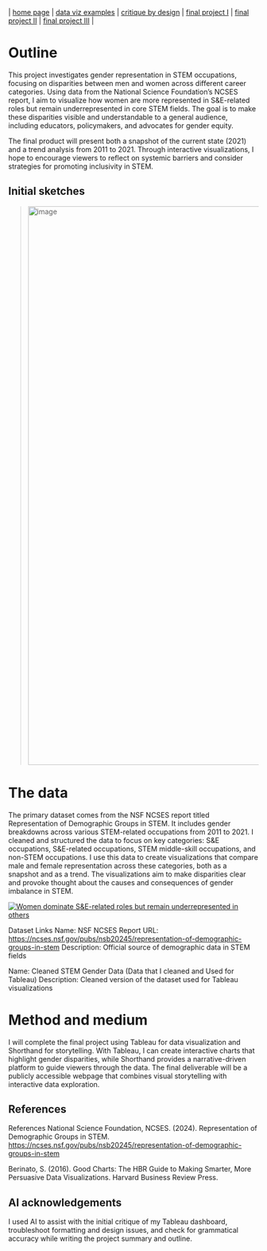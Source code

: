 | [home page](https://cmustudent.github.io/tswd-portfolio-templates/) | [data viz examples](dataviz-examples) | [critique by design](critique-by-design) | [final project I](final-project-part-one) | [final project II](final-project-part-two) | [final project III](final-project-part-three) |


# Outline
This project investigates gender representation in STEM occupations, focusing on disparities between men and women across different career categories. Using data from the National Science Foundation’s NCSES report, I aim to visualize how women are more represented in S&E-related roles but remain underrepresented in core STEM fields. The goal is to make these disparities visible and understandable to a general audience, including educators, policymakers, and advocates for gender equity.

The final product will present both a snapshot of the current state (2021) and a trend analysis from 2011 to 2021. Through interactive visualizations, I hope to encourage viewers to reflect on systemic barriers and consider strategies for promoting inclusivity in STEM.


## Initial sketches
> <img width="860" height="1124" alt="image" src="https://github.com/user-attachments/assets/c6f3a6a5-93b4-48fc-9364-37adb54a2732" />
 


# The data
The primary dataset comes from the NSF NCSES report titled Representation of Demographic Groups in STEM. It includes gender breakdowns across various STEM-related occupations from 2011 to 2021. I cleaned and structured the data to focus on key categories: S&E occupations, S&E-related occupations, STEM middle-skill occupations, and non-STEM occupations. I use this data to create visualizations that compare male and female representation across these categories, both as a snapshot and as a trend. The visualizations aim to make disparities clear and provoke thought about the causes and consequences of gender imbalance in STEM.

<div class='tableauPlaceholder' id='viz1758858390382' style='position: relative'><noscript><a href='#'><img alt='Women dominate S&amp;E-related roles but remain underrepresented in others ' src='https:&#47;&#47;public.tableau.com&#47;static&#47;images&#47;Fi&#47;FinalProject_17588583526570&#47;Sheet1&#47;1_rss.png' style='border: none' /></a></noscript><object class='tableauViz'  style='display:none;'><param name='host_url' value='https%3A%2F%2Fpublic.tableau.com%2F' /> <param name='embed_code_version' value='3' /> <param name='site_root' value='' /><param name='name' value='FinalProject_17588583526570&#47;Sheet1' /><param name='tabs' value='no' /><param name='toolbar' value='yes' /><param name='static_image' value='https:&#47;&#47;public.tableau.com&#47;static&#47;images&#47;Fi&#47;FinalProject_17588583526570&#47;Sheet1&#47;1.png' /> <param name='animate_transition' value='yes' /><param name='display_static_image' value='yes' /><param name='display_spinner' value='yes' /><param name='display_overlay' value='yes' /><param name='display_count' value='yes' /><param name='language' value='en-US' /><param name='filter' value='publish=yes' /></object></div>                
<script type='text/javascript'>                    
 var divElement = document.getElementById('viz1758858390382');                    
 var vizElement = divElement.getElementsByTagName('object')[0];                    
 vizElement.style.width='100%';vizElement.style.height=(divElement.offsetWidth*0.75)+'px';                    
 var scriptElement = document.createElement('script');                    
 scriptElement.src = 'https://public.tableau.com/javascripts/api/viz_v1.js';                    
 vizElement.parentNode.insertBefore(scriptElement, vizElement);                
</script>

Dataset Links
Name: NSF NCSES Report
URL: https://ncses.nsf.gov/pubs/nsb20245/representation-of-demographic-groups-in-stem
Description: Official source of demographic data in STEM fields

Name: Cleaned STEM Gender Data  (Data that I cleaned and Used for Tableau)
Description: Cleaned version of the dataset used for Tableau visualizations


# Method and medium

I will complete the final project using Tableau for data visualization and Shorthand for storytelling. With Tableau, I can create interactive charts that highlight gender disparities, while Shorthand provides a narrative-driven platform to guide viewers through the data. The final deliverable will be a publicly accessible webpage that combines visual storytelling with interactive data exploration.

## References
References
National Science Foundation, NCSES. (2024). Representation of Demographic Groups in STEM. https://ncses.nsf.gov/pubs/nsb20245/representation-of-demographic-groups-in-stem

Berinato, S. (2016). Good Charts: The HBR Guide to Making Smarter, More Persuasive Data Visualizations. Harvard Business Review Press.

## AI acknowledgements
I used AI to assist with the initial critique of my Tableau dashboard, troubleshoot formatting and design issues, and check for grammatical accuracy while writing the project summary and outline. 
